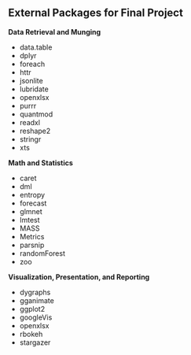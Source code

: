 ## External Packages for Final Project

**Data Retrieval and Munging**

- data.table
- dplyr
- foreach
- httr
- jsonlite
- lubridate
- openxlsx
- purrr
- quantmod
- readxl
- reshape2
- stringr
- xts

**Math and Statistics**

- caret
- dml
- entropy
- forecast
- glmnet
- lmtest
- MASS
- Metrics
- parsnip
- randomForest
- zoo

**Visualization, Presentation, and Reporting**

- dygraphs
- gganimate
- ggplot2
- googleVis
- openxlsx
- rbokeh
- stargazer
